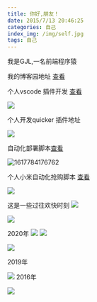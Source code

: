 ```yaml
---
title: 你好,朋友！
date: 2015/7/13 20:46:25
categories: 自己
index_img: /img/self.jpg
tags: 自己
---
```

我是GJL,一名前端程序猿

我的博客园地址  [查看](https://www.cnblogs.com/byksj/)

个人vscode 插件开发   [查看](https://marketplace.visualstudio.com/search?term=gjl&target=VSCode&category=All%20categories&sortBy=Relevance/)

![](cj.png)

个人开发quicker 插件地址

![](qk.png)



自动化部署脚本[查看](https://www.npmjs.com/package/depoly-gjl)

![1617784176762](1617784176762.png)

个人小米自动化抢购脚本  [查看](https://www.cnblogs.com/byksj/p/14504972.html)

![](1321821-20210309131947639-1780952264.gif)

这是一些过往欢快时刻
![](1.png)

![](ps2.jpg)

2020年
![](tq.jpg)
![](rb.jpg)

![](ps.jpg)

2019年

![](wl.jpg)
2016年

![](lw.jpg)